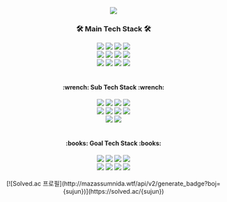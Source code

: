 <div align="center">
  <img src="https://capsule-render.vercel.app/api?type=waving&color=1061e8&height=120&section=header&text=Mirror%20rWorld&fontSize=60"&fontColor=dddddd&desc=Hello%20MyRepo/>
  
  <h3><b>🛠 Main Tech Stack 🛠</b></h3>
  <img src="https://img.shields.io/badge/python-3776AB?style=for-the-badge&logo=python&logoColor=white">
  <img src="https://img.shields.io/badge/anaconda-44A833?style=for-the-badge&logo=anaconda&logoColor=white">
  <img src="https://img.shields.io/badge/opencv-5C3EE8?style=for-the-badge&logo=opencv&logoColor=white">
  <img src="https://img.shields.io/badge/spacy-09A3D5?style=for-the-badge&logo=spacy&logoColor=white">
  <br>
  <img src="https://img.shields.io/badge/selenium-43B02A?style=for-the-badge&logo=selenium&logoColor=white">
  <img src="https://img.shields.io/badge/django-092E20?style=for-the-badge&logo=django&logoColor=white">
  <img src="https://img.shields.io/badge/Oracle-F80000?style=for-the-badge&logo=Oracle&logoColor=white">
  <img src="https://img.shields.io/badge/JAVA-007396?style=for-the-badge&logo=java&logoColor=white">
  <br>
  <img src="https://img.shields.io/badge/visualstudiocode-007ACC?style=for-the-badge&logo=visualstudiocode%20IDE&logoColor=white">
  <img src="https://img.shields.io/badge/jupyter-F37626?style=for-the-badge&logo=jupyter%20IDE&logoColor=white">
  <img src="https://img.shields.io/badge/linux-FCC624?style=for-the-badge&logo=linux&logoColor=white">
  <img src="https://img.shields.io/badge/git-F05032?style=for-the-badge&logo=git&logoColor=white">
  <br><br>
  <h4><b>:wrench: Sub Tech Stack :wrench:</b></h4>
  <img src="https://img.shields.io/badge/html5-E34F26?style=for-the-badge&logo=html5&logoColor=white">
  <img src="https://img.shields.io/badge/css3-1572B6?style=for-the-badge&logo=css3&logoColor=white">
  <img src="https://img.shields.io/badge/javascript-F7DF1E?style=for-the-badge&logo=javascript&logoColor=white">
  <img src="https://img.shields.io/badge/vuedotjs-4FC08D?style=for-the-badge&logo=vuedotjs&logoColor=white">
  <br>
  <img src="https://img.shields.io/badge/nuxtdotjs-00DC82?style=for-the-badge&logo=nuxtdotjs&logoColor=white">
  <img src="https://img.shields.io/badge/adobeillustrator-FF9A00?style=for-the-badge&logo=adobeillustrator&logoColor=white">
  <img src="https://img.shields.io/badge/adobephotoshop-31A8FF?style=for-the-badge&logo=adobephotoshop&logoColor=white">
  <img src="https://img.shields.io/badge/figma-F24E1E?style=for-the-badge&logo=figma&logoColor=white">
  <br>
  <img src="https://img.shields.io/badge/trello-0052CC?style=for-the-badge&logo=trello&logoColor=white">
  <img src="https://img.shields.io/badge/notion-000000?style=for-the-badge&logo=notion&logoColor=white">
  <br><br>
  <h4><b>:books: Goal Tech Stack :books:</b></h4>
  <img src="https://img.shields.io/badge/apachehadoop-66CCFF?style=for-the-badge&logo=apachehadoop&logoColor=white">
  <img src="https://img.shields.io/badge/apachekafka-231F20?style=for-the-badge&logo=apachekafka&logoColor=white">
  <img src="https://img.shields.io/badge/docker-2496ED?style=for-the-badge&logo=docker&logoColor=white">
  <img src="https://img.shields.io/badge/kubernetes-326CE5?style=for-the-badge&logo=kubernetes&logoColor=white">
  <br>
  <img src="https://img.shields.io/badge/aws-232F3E?style=for-the-badge&logo=aws&logoColor=white">
  <img src="https://img.shields.io/badge/elastic-005571?style=for-the-badge&logo=elastic&logoColor=white">
  <img src="https://img.shields.io/badge/spring-6DB33F?style=for-the-badge&logo=spring&logoColor=white">
  <img src="https://img.shields.io/badge/elastic-005571?style=for-the-badge&logo=elastic&logoColor=white">
  <br><br>
  [![Solved.ac 프로필](http://mazassumnida.wtf/api/v2/generate_badge?boj={sujun})](https://solved.ac/{sujun})
</div>

<!--
**su1jun/su1jun** is a ✨ _special_ ✨ repository because its `README.md` (this file) appears on your GitHub profile.

Here are some ideas to get you started:

- 🔭 I’m currently working on ...
- 🌱 I’m currently learning ...
- 👯 I’m looking to collaborate on ...
- 🤔 I’m looking for help with ...
- 💬 Ask me about ...
- 📫 How to reach me: ...
- 😄 Pronouns: ...
- ⚡ Fun fact: ...

//numpy
<img src="https://img.shields.io/badge/numpy-#013243?style=for-the-badge&logo=numpy&logoColor=white">
//pandas
<img src="https://img.shields.io/badge/pandas-#150458?style=for-the-badge&logo=pandas&logoColor=white">
//pytorch
<img src="https://img.shields.io/badge/pytorch-#EE4C2C?style=for-the-badge&logo=pytorch&logoColor=white">
//tensorflow
<img src="https://img.shields.io/badge/tensorflow-#FF6F00?style=for-the-badge&logo=tensorflow&logoColor=white">
//Keras
<img src="https://img.shields.io/badge/keras-#D00000?style=for-the-badge&logo=keras&logoColor=white">
//scikitlearn
<img src="https://img.shields.io/badge/scikitlearn-#F7931E?style=for-the-badge&logo=scikitlearn&logoColor=white">

-->
